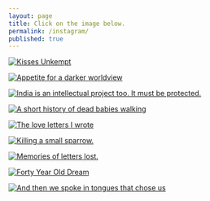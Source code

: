 ```yaml
---
layout: page
title: Click on the image below.
permalink: /instagram/
published: true
---
```

<a href="http://blog.hashin.me/2020/09/21/kisses-unkempt/" target="_blank">![Kisses Unkempt](https://cdn.pixabay.com/photo/2018/05/27/01/26/abstract-background-3432627__340.jpg)</a>

<a href="http://blog.hashin.me/2020/06/10/appetite-for-a-darker-worldview/" target="_blank">![Appetite for a darker worldview](https://cms.qz.com/wp-content/uploads/2020/05/dhruvi-2.jpg)</a>

<a href="http://blog.hashin.me/2020/05/07/india-intellectual-project/" target="_blank">![India is an intellectual project too. It must be protected.](https://cdn.pixabay.com/photo/2015/02/27/22/28/india-652857_1280.png)</a>

<a href="http://blog.hashin.me/2020/03/28/a-short-history-of-dead-babies-walking/" target="_blank">![A short history of dead babies walking](https://live.staticflickr.com/2838/33362733400_2e6bda523a_b.jpg)</a>

<a href="http://blog.hashin.me/2019/12/14/love-letters-i-wrote/" target="_blank">![The love letters I wrote](https://i.imgur.com/ddcaUFw.jpg)</a>


<a href="http://blog.hashin.me/2019/05/14/killing-a-small-sparrow/" target="_blank">![Killing a small sparrow.](https://upload.wikimedia.org/wikipedia/commons/d/d1/Media%2C_Babylon_and_Persia_-_including_a_study_of_the_Zend-Avesta_or_religion_of_Zoroaster%2C_from_the_fall_of_Nineveh_to_the_Persian_war_%281889%29_%2814801017893%29.jpg)</a>

<a href="http://blog.hashin.me/2019/05/04/memories-of-letters-lost/"                          target="_blank">![Memories of letters lost.](https://i.imgur.com/OJzw9Glg.jpg)</a>

<a href="http://blog.hashin.me/2019/04/08/forty-year-old-dream/" target="_blank">![Forty Year Old Dream](https://i.imgur.com/2YuQPLI.jpg)</a>


<a href="http://blog.hashin.me/2019/03/21/and-then-we-spoke-in-the-tongues-that-chose-us/" target="_blank">![And then we spoke in tongues that chose us](https://images.indianexpress.com/2017/08/divya-goyal-image-759.jpg)</a>
